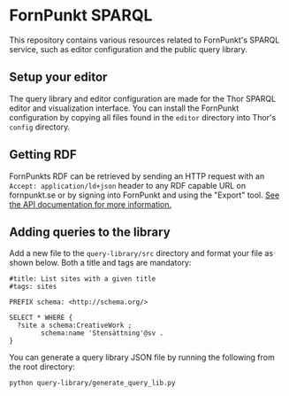 # FornPunkt SPARQL

This repository contains various resources related to FornPunkt's SPARQL service, such as editor configuration and the public query library.

## Setup your editor

The query library and editor configuration are made for the Thor SPARQL editor and visualization interface. You can install the FornPunkt configuration by copying all files found in the `editor` directory into Thor's `config` directory.

## Getting RDF

FornPunkts RDF can be retrieved by sending an HTTP request with an `Accept: application/ld+json` header to any RDF capable URL on fornpunkt.se or by signing into FornPunkt and using the "Export" tool. <a href="https://fornpunkt.se/data/fornpunkt-json-ld-api">See the API documentation for more information.</a>

## Adding queries to the library

Add a new file to the `query-library/src` directory and format your file as shown below. Both a title and tags are mandatory:

```
#title: List sites with a given title
#tags: sites

PREFIX schema: <http://schema.org/>

SELECT * WHERE {
  ?site a schema:CreativeWork ;
        schema:name 'Stensättning'@sv .
}

```

You can generate a query library JSON file by running the following from the root directory:

```
python query-library/generate_query_lib.py
```
